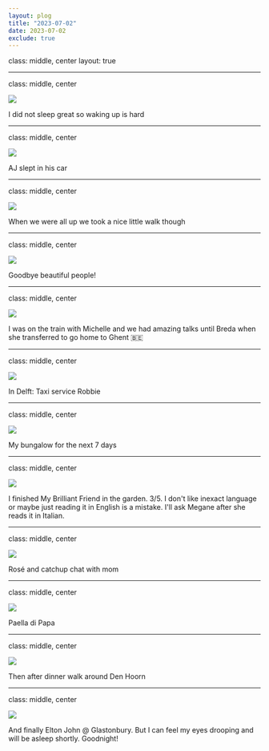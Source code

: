 ```yaml
---
layout: plog
title: "2023-07-02"
date: 2023-07-02
exclude: true
---
```


class: middle, center
layout: true

---

class: middle, center

<img class="plog-picture" src="{{ site.baseurl }}/img/plog/2023-07-02/01.jpg" />

I did not sleep great so waking up is hard

---

class: middle, center

<img class="plog-picture" src="{{ site.baseurl }}/img/plog/2023-07-02/02.jpg" />

AJ slept in his car

---

class: middle, center

<img class="plog-picture" src="{{ site.baseurl }}/img/plog/2023-07-02/03.jpg" />

When we were all up we took a nice little walk though

---

class: middle, center

<img class="plog-picture" src="{{ site.baseurl }}/img/plog/2023-07-02/04.gif" />

Goodbye beautiful people!

---

class: middle, center

<img class="plog-picture" src="{{ site.baseurl }}/img/plog/2023-07-02/05.jpg" />

I was on the train with Michelle and we had amazing talks until Breda when she transferred to go home to Ghent 🇧🇪

---

class: middle, center

<img class="plog-picture" src="{{ site.baseurl }}/img/plog/2023-07-02/06.jpg" />

In Delft: Taxi service Robbie

---

class: middle, center

<img class="plog-picture" src="{{ site.baseurl }}/img/plog/2023-07-02/07.jpg" />

My bungalow for the next 7 days

---

class: middle, center

<img class="plog-picture" src="{{ site.baseurl }}/img/plog/2023-07-02/08.jpg" />

I finished My Brilliant Friend in the garden. 3/5. I don't like inexact language or maybe just reading it in English is a mistake. I'll ask Megane after she reads it in Italian.

---

class: middle, center

<img class="plog-picture" src="{{ site.baseurl }}/img/plog/2023-07-02/09.jpg" />

Rosé and catchup chat with mom

---

class: middle, center

<img class="plog-picture" src="{{ site.baseurl }}/img/plog/2023-07-02/10.jpg" />

Paella di Papa

---

class: middle, center

<img class="plog-picture" src="{{ site.baseurl }}/img/plog/2023-07-02/11.jpg" />

Then after dinner walk around Den Hoorn

---

class: middle, center

<img class="plog-picture" src="{{ site.baseurl }}/img/plog/2023-07-02/12.jpg" />

And finally Elton John @ Glastonbury. But I can feel my eyes drooping and will be asleep shortly. Goodnight!

